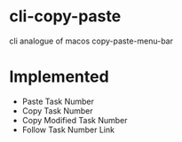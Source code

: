 # cli-copy-paste
cli analogue of macos copy-paste-menu-bar

# Implemented
- Paste Task Number
- Copy Task Number
- Copy Modified Task Number
- Follow Task Number Link
